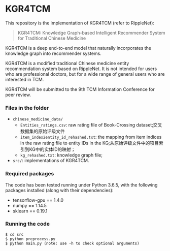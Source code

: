 # KGR4TCM

This repository is the implementation of KGR4TCM (refer to RippleNet):
> KGR4TCM: Knowledge Graph-based Intelligent Recommender System for Traditional Chinese Medicine

KGR4TCM is a deep end-to-end model that naturally incorporates the knowledge graph into recommender systems.

KGR4TCM is a modified traditional Chinese medicine entity recommendation system based on RippleNet. It is not intended for users who are professional doctors, but for a wide range of general users who are interested in TCM.

KGR4TCM will be submitted to the 9th TCM Information Conference for peer review.

### Files in the folder

- `chinese_medicine_data/`
  - `Entities_ratings.csv`: raw rating file of Book-Crossing dataset;交叉数据集的原始评级文件
  - `item_index2entity_id_rehashed.txt`: the mapping from item indices in the raw rating file to entity IDs in the KG;从原始评级文件中的项目索引到KG中的实体ID的映射；
  - `kg_rehashed.txt`: knowledge graph file;
- `src/`: implementations of KGR4TCM.



### Required packages
The code has been tested running under Python 3.6.5, with the following packages installed (along with their dependencies):
- tensorflow-gpu == 1.4.0
- numpy == 1.14.5
- sklearn == 0.19.1


### Running the code
```
$ cd src
$ python preprocess.py
$ python main.py (note: use -h to check optional arguments)
```
